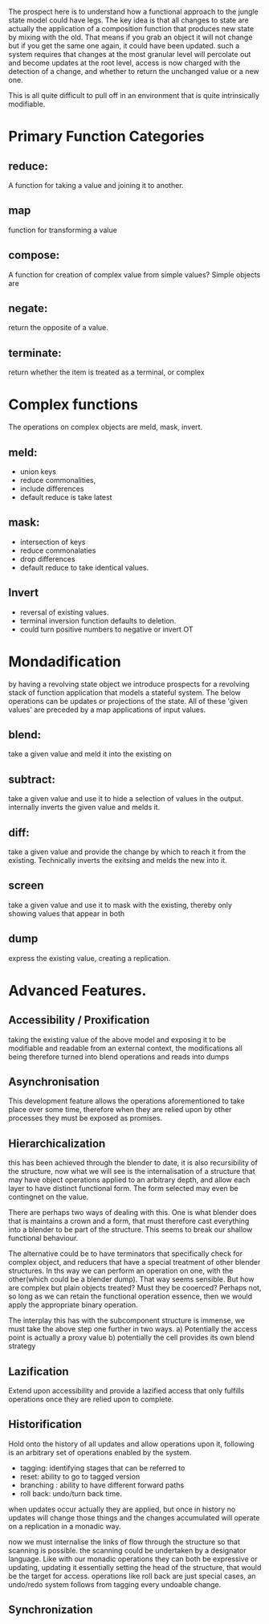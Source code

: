 The prospect here is to understand how a functional approach to the jungle state model could have legs. The key idea is that all changes to state are actually the application of a composition function that produces new state by mixing with the old. That means if you grab an object it will not change but if you get the same one again, it could have been updated. such a system requires that changes at the most granular level will percolate out and become updates at the root level, access is now charged with the detection of a change, and whether to return the unchanged value or a new one.


This is all quite difficult to pull off in an environment that is quite intrinsically modifiable. 
# Primary Function Categories

## reduce:
A function for taking a value and joining it to another.

## map
function for transforming a value

## compose:
A function for creation of complex value from simple values? Simple objects are

## negate:
return the opposite of a value. 

## terminate:
return whether the item is treated as a terminal, or complex

# Complex functions

The operations on complex objects are meld, mask, invert.

## meld:

- union keys
- reduce commonalities, 
- include differences 
- default reduce is take latest

## mask: 
- intersection of keys
- reduce commonalaties
- drop differences
- default reduce to take identical values.

## Invert
- reversal of existing values.
- terminal inversion function defaults to deletion.
- could turn positive numbers to negative or invert OT


# Mondadification
by having a revolving state object we introduce prospects for a revolving stack of function application that models a stateful system. The below operations can be updates or projections of the state. All of these 'given values' are preceded by a map applications of input values.

## blend:
take a given value and meld it into the existing on

## subtract:
take a given value and use it to hide a selection of values in the output. internally inverts the given value and melds it. 

## diff:
take a given value and provide the change by which to reach it from the existing. Technically inverts the exitsing and melds the new into it.

## screen
take a given value and use it to mask with the existing, thereby only showing values that appear in both

## dump
express the existing value, creating a replication. 

# Advanced Features.

## Accessibility / Proxification

taking the existing value of the above model and exposing it to be modifiable and readable from an external context, the modifications all being therefore turned into blend operations and reads into dumps

## Asynchronisation
This development feature allows the operations aforementioned to take place over some time, therefore when they are relied upon by other processes they must be exposed as promises.

## Hierarchicalization
this has been achieved through the blender to date, it is also recursibility of the structure, now what we will see is the internalisation of a structure that may have object operations applied to an arbitrary depth, and allow each layer to have distinct functional form. The form selected may even be contingnet on the value. 

There are perhaps two ways of dealing with this. One is what blender does that is maintains a crown and a form, that must therefore cast everything into a blender to be part of the structure. This seems to break our shallow functional behaviour. 

The alternative could be to have terminators that specifically check for complex object, and reducers that have a special treatment of other blender structures. In ths way we can perform an operation on one, with the other(which could be a blender dump). That way seems sensible. But how are complex but plain objects treated? Must they be cooerced? Perhaps not, so long as we can retain the functional operation essence, then we would apply the appropriate binary operation. 

The interplay this has with the subcomponent structure is immense, we must take the above step one further in two ways. 
a) Potentially the access point is actually a proxy value
b) potentially the cell provides its own blend strategy

## Lazification
Extend upon accessibility and provide a lazified access that only fulfills operations once they are relied upon to complete.

## Historification
Hold onto the history of all updates and allow operations upon it, following is an arbitrary set of operations enabled by the system. 

- tagging: identifying stages that can be referred to 
- reset: ability to go to tagged version 
- branching : ability to have different forward paths 
- roll back: undo/turn back time. 

when updates occur actually they are applied, but once in history no updates will change those things and the changes accumulated will operate on a replication in a monadic way.


now we must internalise the links of flow through the structure so that scanning is possible. the scanning could be undertaken by a designator language. Like with our monadic operations they can both be expressive or updating, updating it essentially setting the head of the structure, that would be the target for access. operations like roll back are just special cases, an undo/redo system follows from tagging every undoable change.



## Synchronization
